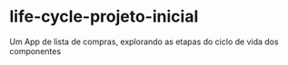# life-cycle-projeto-inicial
Um App de lista de compras, explorando as etapas do ciclo de vida dos componentes
